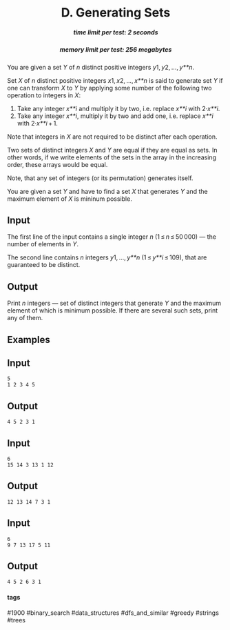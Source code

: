 <h1 style='text-align: center;'> D. Generating Sets</h1>

<h5 style='text-align: center;'>time limit per test: 2 seconds</h5>
<h5 style='text-align: center;'>memory limit per test: 256 megabytes</h5>

You are given a set *Y* of *n* distinct positive integers *y*1, *y*2, ..., *y**n*.

Set *X* of *n* distinct positive integers *x*1, *x*2, ..., *x**n* is said to generate set *Y* if one can transform *X* to *Y* by applying some number of the following two operation to integers in *X*:

1. Take any integer *x**i* and multiply it by two, i.e. replace *x**i* with 2·*x**i*.
2. Take any integer *x**i*, multiply it by two and add one, i.e. replace *x**i* with 2·*x**i* + 1.

Note that integers in *X* are not required to be distinct after each operation.

Two sets of distinct integers *X* and *Y* are equal if they are equal as sets. In other words, if we write elements of the sets in the array in the increasing order, these arrays would be equal.

Note, that any set of integers (or its permutation) generates itself.

You are given a set *Y* and have to find a set *X* that generates *Y* and the maximum element of *X* is mininum possible.

## Input

The first line of the input contains a single integer *n* (1 ≤ *n* ≤ 50 000) — the number of elements in *Y*.

The second line contains *n* integers *y*1, ..., *y**n* (1 ≤ *y**i* ≤ 109), that are guaranteed to be distinct.

## Output

Print *n* integers — set of distinct integers that generate *Y* and the maximum element of which is minimum possible. If there are several such sets, print any of them.

## Examples

## Input


```
5  
1 2 3 4 5  

```
## Output


```
4 5 2 3 1   

```
## Input


```
6  
15 14 3 13 1 12  

```
## Output


```
12 13 14 7 3 1   

```
## Input


```
6  
9 7 13 17 5 11  

```
## Output


```
4 5 2 6 3 1   

```


#### tags 

#1900 #binary_search #data_structures #dfs_and_similar #greedy #strings #trees 
